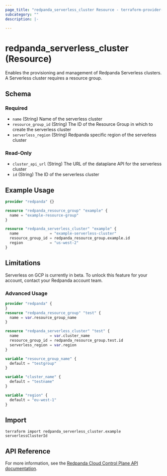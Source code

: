 ```yaml
---
page_title: "redpanda_serverless_cluster Resource - terraform-provider-redpanda"
subcategory: ""
description: |-
  
---
```


# redpanda_serverless_cluster (Resource)



Enables the provisioning and management of Redpanda Serverless clusters. A Serverless cluster requires a resource group.

<!-- schema generated by tfplugindocs -->
## Schema

### Required

- `name` (String) Name of the serverless cluster
- `resource_group_id` (String) The ID of the Resource Group in which to create the serverless cluster
- `serverless_region` (String) Redpanda specific region of the serverless cluster

### Read-Only

- `cluster_api_url` (String) The URL of the dataplane API for the serverless cluster
- `id` (String) The ID of the serverless cluster

## Example Usage

```terraform
provider "redpanda" {}

resource "redpanda_resource_group" "example" {
  name = "example-resource-group"
}

resource "redpanda_serverless_cluster" "example" {
  name              = "example-serverless-cluster"
  resource_group_id = redpanda_resource_group.example.id
  region            = "us-west-2"
}
```

## Limitations

Serverless on GCP is currently in beta. To unlock this feature for your account, contact your Redpanda account team.

### Advanced Usage

```terraform
provider "redpanda" {
}
resource "redpanda_resource_group" "test" {
  name = var.resource_group_name
}

resource "redpanda_serverless_cluster" "test" {
  name              = var.cluster_name
  resource_group_id = redpanda_resource_group.test.id
  serverless_region = var.region
}

variable "resource_group_name" {
  default = "testgroup"
}

variable "cluster_name" {
  default = "testname"
}

variable "region" {
  default = "eu-west-1"
}
```

## Import

```shell
terraform import redpanda_serverless_cluster.example serverlessClusterId
```

## API Reference

For more information, see the [Redpanda Cloud Control Plane API documentation](https://docs.redpanda.com/api/cloud-controlplane-api/).

